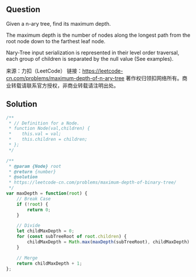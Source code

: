 ## Question
Given a n-ary tree, find its maximum depth.

The maximum depth is the number of nodes along the longest path from the root node down to the farthest leaf node.

Nary-Tree input serialization is represented in their level order traversal, each group of children is separated by the null value (See examples).

来源：力扣（LeetCode）
链接：https://leetcode-cn.com/problems/maximum-depth-of-n-ary-tree
著作权归领扣网络所有。商业转载请联系官方授权，非商业转载请注明出处。

## Solution
```javascript
/**
 * // Definition for a Node.
 * function Node(val,children) {
 *    this.val = val;
 *    this.children = children;
 * };
 */

/**
 * @param {Node} root
 * @return {number}
 * @solution 
 * https://leetcode-cn.com/problems/maximum-depth-of-binary-tree/
 */
var maxDepth = function(root) {
    // Break Case
    if (!root) {
        return 0;
    }

    // Divide
    let childMaxDepth = 0;
    for (const subTreeRoot of root.children) {
        childMaxDepth = Math.max(maxDepth(subTreeRoot), childMaxDepth)
    }

    // Merge
    return childMaxDepth + 1;
}; 
```
